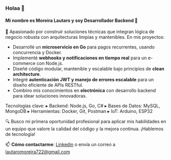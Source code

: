 ### Holaa 👋

#### Mi nombre es Moreira Lautaro y soy Desarrollador Backend 🎯

🚀 Apasionado por construir soluciones técnicas que integran lógica de negocio robusta con arquitecturas limpias y mantenibles. En mis proyectos:
- Desarrollé un **microservicio en Go** para pagos recurrentes, usando concurrencia y Docker.
- Implementé **webhooks y notificaciones en tiempo real** para un e-commerce con Node.js.
- Diseñé código modular, mantenible y escalable bajo principios de **clean architecture**.
- Integré **autenticación JWT y manejo de errores escalable** para un diseño eficiente de APIs RESTful.
- Combino mis conocimientos en **electrónica** con desarrollo backend para idear soluciones innovadoras.

Tecnologías clave:
▸ Backend: Node.js, Go, C#
▸ Bases de Datos: MySQL, MongoDB
▸ Herramientas: Docker, Git, Postman
▸ IoT: Arduino, ESP32

🔍 Busco mi primera oportunidad profesional para aplicar mis habilidades en un equipo que valore la calidad del código y la mejora continua. ¡Hablemos de tecnología!

📫 **Cómo contactarme**: [Linkedin](https://www.linkedin.com/in/moreira-lautaro/ "Moreira Lautaro's profile") o envía un correo a lautaromoreira722@gmail.com
